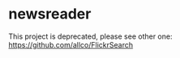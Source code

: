 # newsreader

This project is deprecated, please see other one: https://github.com/allco/FlickrSearch

